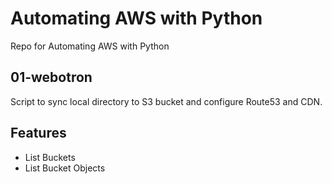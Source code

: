 # Automating AWS with Python

Repo for Automating AWS with Python

## 01-webotron
Script to sync local directory to S3 bucket and configure Route53 and CDN.

## Features

- List Buckets
- List Bucket Objects


